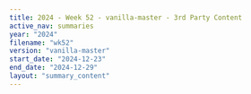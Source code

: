 ```yaml
---
title: 2024 - Week 52 - vanilla-master - 3rd Party Content
active_nav: summaries
year: "2024"
filename: "wk52"
version: "vanilla-master"
start_date: "2024-12-23"
end_date: "2024-12-29"
layout: "summary_content"
---
```

